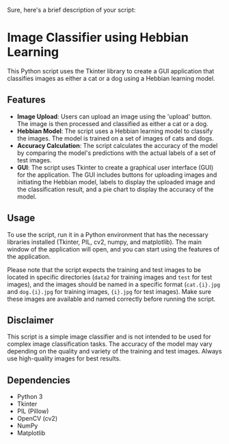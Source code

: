 Sure, here's a brief description of your script:

# Image Classifier using Hebbian Learning

This Python script uses the Tkinter library to create a GUI application that classifies images as either a cat or a dog using a Hebbian learning model.

## Features

- **Image Upload**: Users can upload an image using the 'upload' button. The image is then processed and classified as either a cat or a dog.
- **Hebbian Model**: The script uses a Hebbian learning model to classify the images. The model is trained on a set of images of cats and dogs.
- **Accuracy Calculation**: The script calculates the accuracy of the model by comparing the model's predictions with the actual labels of a set of test images.
- **GUI**: The script uses Tkinter to create a graphical user interface (GUI) for the application. The GUI includes buttons for uploading images and initiating the Hebbian model, labels to display the uploaded image and the classification result, and a pie chart to display the accuracy of the model.

## Usage

To use the script, run it in a Python environment that has the necessary libraries installed (Tkinter, PIL, cv2, numpy, and matplotlib). The main window of the application will open, and you can start using the features of the application.

Please note that the script expects the training and test images to be located in specific directories (`data2` for training images and `test` for test images), and the images should be named in a specific format (`cat.{i}.jpg` and `dog.{i}.jpg` for training images, `{i}.jpg` for test images). Make sure these images are available and named correctly before running the script.

## Disclaimer

This script is a simple image classifier and is not intended to be used for complex image classification tasks. The accuracy of the model may vary depending on the quality and variety of the training and test images. Always use high-quality images for best results. 

## Dependencies

- Python 3
- Tkinter
- PIL (Pillow)
- OpenCV (cv2)
- NumPy
- Matplotlib